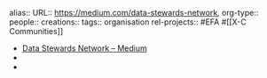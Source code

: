 alias::
URL:: https://medium.com/data-stewards-network,
org-type::
people::
creations::
tags:: organisation
rel-projects:: #EFA #[[X-C Communities]]



- [Data Stewards Network – Medium](https://medium.com/data-stewards-network)
-
-
